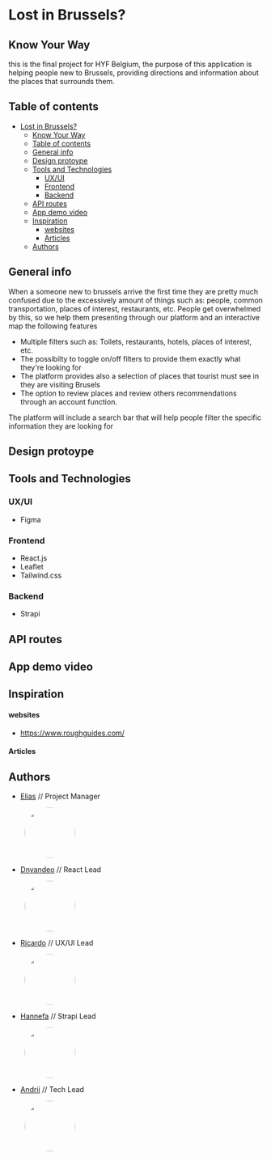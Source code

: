 # Lost in Brussels?

## Know Your Way

this is the final project for HYF Belgium,
the purpose of this application is helping people new to
Brussels, providing directions and information about the places that surrounds them.

## Table of contents

- [Lost in Brussels?](#lost-in-brussels)
  - [Know Your Way](#know-your-way)
  - [Table of contents](#table-of-contents)
  - [General info](#general-info)
  - [Design protoype](#design-protoype)
  - [Tools and Technologies](#tools-and-technologies)
    - [UX/UI](#uxui)
    - [Frontend](#frontend)
    - [Backend](#backend)
  - [API routes](#api-routes)
  - [App demo video](#app-demo-video)
  - [Inspiration](#inspiration)
      - [websites](#websites)
      - [Articles](#articles)
  - [Authors](#authors)

## General info

When a someone new to brussels arrive the first time they are pretty much confused due to the excessively amount of things such as: people, common transportation, places of interest, restaurants, etc. People get overwhelmed by this, so we help them presenting through our platform and an interactive map the following features

- Multiple filters such as: Toilets, restaurants, hotels, places of interest, etc.
- The possibilty to toggle on/off filters to provide them exactly what they're looking for
- The platform provides also a selection of places
  that tourist must see in they are visiting Brusels
- The option to review places and review others recommendations through an account function.

The platform will include a search bar that will help people filter the specific information they are looking for

## Design protoype


## Tools and Technologies
  

### UX/UI

- Figma

### Frontend
- React.js
- Leaflet
- Tailwind.css
  

### Backend
- Strapi


## API routes

## App demo video


## Inspiration

####  websites
- https://www.roughguides.com/

#### Articles



## Authors


- [Elias](https://github.com/EliasMlopez99) // Project Manager
  
<img style="border-radius: 50%; width: 100px; margin-left: 2rem" src="https://github.com/EliasMlopez99.png?size=200">

- [Dnyandeo](https://github.com/Dnyandeo33) // React Lead

<img style="border-radius: 50%; width: 100px; margin-left: 2rem" src="https://github.com/Dnyandeo33.png?size=200">


- [Ricardo](https://github.com/TheRick88) // UX/Ul Lead

<img style="border-radius: 50%; width: 100px; margin-left: 2rem" src="https://github.com/TheRick88.png?size=200">





- [Hannefa](https://github.com/Haneefa-Shaik) // Strapi Lead

<img style="border-radius: 50%; width: 100px; margin-left: 2rem" src="https://github.com/Haneefa-Shaik.png?size=200">

- [Andrii](https://github.com/andriivam) // Tech Lead

<img style="border-radius: 50%; width: 100px; margin-left: 2rem" src="https://github.com/andriivam.png?size=200">

